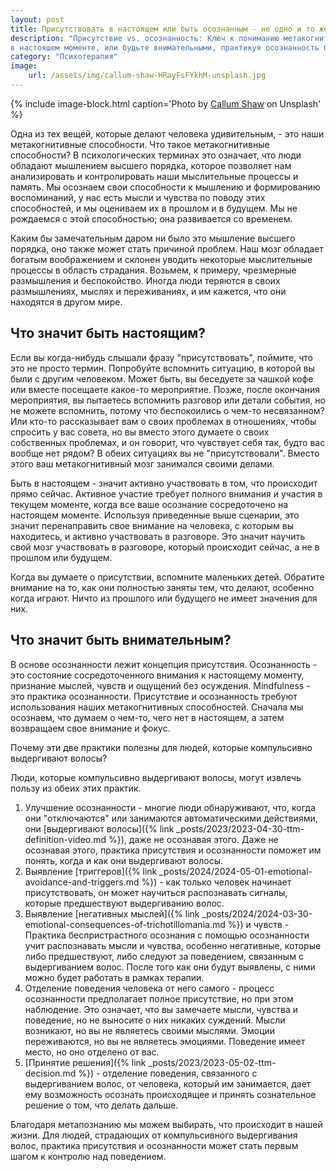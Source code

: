 ```yaml
---
layout: post
title: Присутствовать в настоящем или быть осознанным - не одно и то же?
description: "Присутствие vs. осознанность: Ключ к пониманию метакогнитивных способностей. Будьте настоящими, активно участвуя 
в настоящем моменте, или будьте внимательными, практикуя осознанность без осуждения прошлого или будущего."
category: "Психотерапия"
image:
    url: /assets/img/callum-shaw-HRayFsFYkhM-unsplash.jpg
---
```


{% include image-block.html
caption='Photo by <a href="https://unsplash.com/@callumshaw" rel="nofollow">Callum Shaw</a> on Unsplash'
%}


Одна из тех вещей, которые делают человека удивительным, - это наши метакогнитивные способности. Что такое метакогнитивные способности? В психологических терминах 
это означает, что люди обладают мышлением высшего порядка, которое позволяет нам анализировать и контролировать наши мыслительные процессы и память. 
Мы осознаем свои способности к мышлению и формированию воспоминаний, у нас есть мысли и чувства по поводу этих способностей, и мы оцениваем их в прошлом 
и в будущем. Мы не рождаемся с этой способностью; она развивается со временем.

Каким бы замечательным даром ни было это мышление высшего порядка, оно также может стать причиной проблем. Наш мозг обладает богатым воображением и 
склонен уводить некоторые мыслительные процессы в область страдания. Возьмем, к примеру, чрезмерные размышления и беспокойство. Иногда люди теряются в 
своих размышлениях, мыслях и переживаниях, и им кажется, что они находятся в другом мире.

## Что значит быть настоящим?

Если вы когда-нибудь слышали фразу "присутствовать", поймите, что это не просто термин. Попробуйте вспомнить ситуацию, в которой вы были с другим 
человеком. Может быть, вы беседуете за чашкой кофе или вместе посещаете какое-то мероприятие. Позже, после окончания мероприятия, вы пытаетесь 
вспомнить разговор или детали события, но не можете вспомнить, потому что беспокоились о чем-то несвязанном? Или кто-то рассказывает вам о 
своих проблемах в отношениях, чтобы спросить у вас совета, но вы вместо этого думаете о своих собственных проблемах, и он говорит, что чувствует 
себя так, будто вас вообще нет рядом? В обеих ситуациях вы не "присутствовали". Вместо этого ваш метакогнитивный мозг занимался своими делами.

Быть в настоящем - значит активно участвовать в том, что происходит прямо сейчас. Активное участие требует полного внимания и участия в текущем моменте, 
когда все ваше осознание сосредоточено на настоящем моменте. Используя приведенные выше сценарии, это значит перенаправить свое внимание на человека, 
с которым вы находитесь, и активно участвовать в разговоре. Это значит научить свой мозг участвовать в разговоре, который происходит сейчас, а не в прошлом или будущем.

Когда вы думаете о присутствии, вспомните маленьких детей. Обратите внимание на то, как они полностью заняты тем, 
что делают, особенно когда играют. Ничто из прошлого или будущего не имеет значения для них.

## Что значит быть внимательным?

В основе осознанности лежит концепция присутствия. Осознанность - это состояние сосредоточенного внимания к настоящему моменту, признание мыслей, 
чувств и ощущений без осуждения. Mindfulness - это практика осознанности. Присутствие и осознанность требуют использования наших метакогнитивных 
способностей. Сначала мы осознаем, что думаем о чем-то, чего нет в настоящем, а затем возвращаем свое внимание и фокус.

Почему эти две практики полезны для людей, которые компульсивно выдергивают волосы? 

Люди, которые компульсивно выдергивают волосы, могут извлечь пользу из обеих этих практик. 
1. Улучшение осознанности - многие люди обнаруживают, что, когда они "отключаются" или занимаются автоматическими действиями, они [выдергивают волосы]({% link _posts/2023/2023-04-30-ttm-definition-video.md %}), даже не осознавая этого. 
Даже не осознавая этого, практика присутствия и осознанности поможет им понять, когда и как они выдергивают волосы.
2. Выявление [триггеров]({% link _posts/2024/2024-05-01-emotional-avoidance-and-triggers.md %}) - как только человек начинает присутствовать, он может научиться распознавать сигналы, которые предшествуют выдергиванию волос.
3. Выявление [негативных мыслей]({% link _posts/2024/2024-03-30-emotional-consequences-of-trichotillomania.md %}) и чувств - Практика беспристрастного осознания с помощью осознанности учит распознавать мысли и чувства, особенно негативные, которые либо предшествуют, либо 
следуют за поведением, связанным с выдергиванием волос. После того как они будут выявлены, с ними можно будет работать в рамках терапии.
4. Отделение поведения человека от него самого - процесс осознанности предполагает полное присутствие, но при этом наблюдение. Это означает, что вы замечаете мысли, чувства и поведение, но не 
выносите о них никаких суждений. Мысли возникают, но вы не являетесь своими мыслями. Эмоции переживаются, но вы не являетесь эмоциями. Поведение имеет место, но оно отделено от вас.
5. [Принятие решения]({% link _posts/2023/2023-05-02-ttm-decision.md %}) - отделение поведения, связанного с выдергиванием волос, от человека, который им занимается, дает ему возможность осознать происходящее и принять сознательное решение о том, что делать дальше.

Благодаря метапознанию мы можем выбирать, что происходит в нашей жизни. Для людей, страдающих от компульсивного выдергивания волос, 
практика присутствия и осознанности может стать первым шагом к контролю над поведением.
